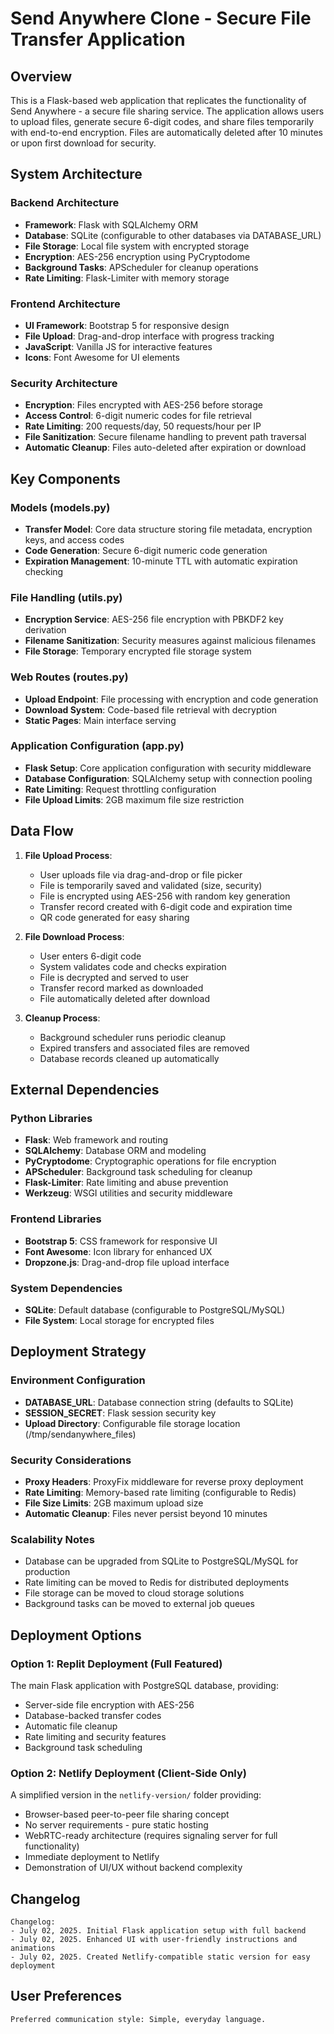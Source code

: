 # Send Anywhere Clone - Secure File Transfer Application

## Overview

This is a Flask-based web application that replicates the functionality of Send Anywhere - a secure file sharing service. The application allows users to upload files, generate secure 6-digit codes, and share files temporarily with end-to-end encryption. Files are automatically deleted after 10 minutes or upon first download for security.

## System Architecture

### Backend Architecture
- **Framework**: Flask with SQLAlchemy ORM
- **Database**: SQLite (configurable to other databases via DATABASE_URL)
- **File Storage**: Local file system with encrypted storage
- **Encryption**: AES-256 encryption using PyCryptodome
- **Background Tasks**: APScheduler for cleanup operations
- **Rate Limiting**: Flask-Limiter with memory storage

### Frontend Architecture
- **UI Framework**: Bootstrap 5 for responsive design
- **File Upload**: Drag-and-drop interface with progress tracking
- **JavaScript**: Vanilla JS for interactive features
- **Icons**: Font Awesome for UI elements

### Security Architecture
- **Encryption**: Files encrypted with AES-256 before storage
- **Access Control**: 6-digit numeric codes for file retrieval
- **Rate Limiting**: 200 requests/day, 50 requests/hour per IP
- **File Sanitization**: Secure filename handling to prevent path traversal
- **Automatic Cleanup**: Files auto-deleted after expiration or download

## Key Components

### Models (models.py)
- **Transfer Model**: Core data structure storing file metadata, encryption keys, and access codes
- **Code Generation**: Secure 6-digit numeric code generation
- **Expiration Management**: 10-minute TTL with automatic expiration checking

### File Handling (utils.py)
- **Encryption Service**: AES-256 file encryption with PBKDF2 key derivation
- **Filename Sanitization**: Security measures against malicious filenames
- **File Storage**: Temporary encrypted file storage system

### Web Routes (routes.py)
- **Upload Endpoint**: File processing with encryption and code generation
- **Download System**: Code-based file retrieval with decryption
- **Static Pages**: Main interface serving

### Application Configuration (app.py)
- **Flask Setup**: Core application configuration with security middleware
- **Database Configuration**: SQLAlchemy setup with connection pooling
- **Rate Limiting**: Request throttling configuration
- **File Upload Limits**: 2GB maximum file size restriction

## Data Flow

1. **File Upload Process**:
   - User uploads file via drag-and-drop or file picker
   - File is temporarily saved and validated (size, security)
   - File is encrypted using AES-256 with random key generation
   - Transfer record created with 6-digit code and expiration time
   - QR code generated for easy sharing

2. **File Download Process**:
   - User enters 6-digit code
   - System validates code and checks expiration
   - File is decrypted and served to user
   - Transfer record marked as downloaded
   - File automatically deleted after download

3. **Cleanup Process**:
   - Background scheduler runs periodic cleanup
   - Expired transfers and associated files are removed
   - Database records cleaned up automatically

## External Dependencies

### Python Libraries
- **Flask**: Web framework and routing
- **SQLAlchemy**: Database ORM and modeling
- **PyCryptodome**: Cryptographic operations for file encryption
- **APScheduler**: Background task scheduling for cleanup
- **Flask-Limiter**: Rate limiting and abuse prevention
- **Werkzeug**: WSGI utilities and security middleware

### Frontend Libraries
- **Bootstrap 5**: CSS framework for responsive UI
- **Font Awesome**: Icon library for enhanced UX
- **Dropzone.js**: Drag-and-drop file upload interface

### System Dependencies
- **SQLite**: Default database (configurable to PostgreSQL/MySQL)
- **File System**: Local storage for encrypted files

## Deployment Strategy

### Environment Configuration
- **DATABASE_URL**: Database connection string (defaults to SQLite)
- **SESSION_SECRET**: Flask session security key
- **Upload Directory**: Configurable file storage location (/tmp/sendanywhere_files)

### Security Considerations
- **Proxy Headers**: ProxyFix middleware for reverse proxy deployment
- **Rate Limiting**: Memory-based rate limiting (configurable to Redis)
- **File Size Limits**: 2GB maximum upload size
- **Automatic Cleanup**: Files never persist beyond 10 minutes

### Scalability Notes
- Database can be upgraded from SQLite to PostgreSQL/MySQL for production
- Rate limiting can be moved to Redis for distributed deployments
- File storage can be moved to cloud storage solutions
- Background tasks can be moved to external job queues

## Deployment Options

### Option 1: Replit Deployment (Full Featured)
The main Flask application with PostgreSQL database, providing:
- Server-side file encryption with AES-256
- Database-backed transfer codes
- Automatic file cleanup
- Rate limiting and security features
- Background task scheduling

### Option 2: Netlify Deployment (Client-Side Only)
A simplified version in the `netlify-version/` folder providing:
- Browser-based peer-to-peer file sharing concept
- No server requirements - pure static hosting
- WebRTC-ready architecture (requires signaling server for full functionality)
- Immediate deployment to Netlify
- Demonstration of UI/UX without backend complexity

## Changelog

```
Changelog:
- July 02, 2025. Initial Flask application setup with full backend
- July 02, 2025. Enhanced UI with user-friendly instructions and animations
- July 02, 2025. Created Netlify-compatible static version for easy deployment
```

## User Preferences

```
Preferred communication style: Simple, everyday language.
```